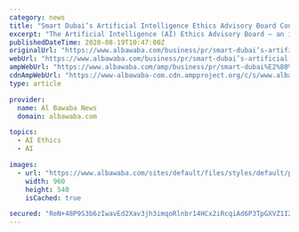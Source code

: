 ```yaml
---
category: news
title: "Smart Dubai’s Artificial Intelligence Ethics Advisory Board Convenes for Its 2nd Meeting for 2020, Explores Next Steps"
excerpt: "The Artificial Intelligence (AI) Ethics Advisory Board – an initiative by the Smart Dubai – has convened for its second meeting for 2020 on Thursday, Au"
publishedDateTime: 2020-08-19T10:47:00Z
originalUrl: "https://www.albawaba.com/business/pr/smart-dubai’s-artificial-intelligence-ethics-advisory-board-convenes-its-2nd-meeting"
webUrl: "https://www.albawaba.com/business/pr/smart-dubai’s-artificial-intelligence-ethics-advisory-board-convenes-its-2nd-meeting"
ampWebUrl: "https://www.albawaba.com/amp/business/pr/smart-dubai%E2%80%99s-artificial-intelligence-ethics-advisory-board-convenes-its-2nd-meeting"
cdnAmpWebUrl: "https://www-albawaba-com.cdn.ampproject.org/c/s/www.albawaba.com/amp/business/pr/smart-dubai%E2%80%99s-artificial-intelligence-ethics-advisory-board-convenes-its-2nd-meeting"
type: article

provider:
  name: Al Bawaba News
  domain: albawaba.com

topics:
  - AI Ethics
  - AI

images:
  - url: "https://www.albawaba.com/sites/default/files/styles/default/public/2020-08/Photo.jpg?itok=H6R3M0O6"
    width: 960
    height: 540
    isCached: true

secured: "ReN+48P9S3b6zIwavEd2Xav3jh3imqoRlnbr14HCx2iRcqiAd6P3TpGXVZ1I24NltQueLbTmU2f0QpP110mEdMrkJ1rnl9Hb4RjPhyVvt3YOeyTi5vvrXbcm9MLOCBEnipK5z+gRgen2IdyrDClG6s3NIDmDwPTgZkGLS6aGV6VFsRJU8BbLFA0fqa1Bcrr98iMT4v2ch7/Oh2rRBOcyyFzQEOAWkJdHe49o8/nMmkDRJJADWNZuKFCrTvT9OVDtgyaAcKONK6Dhtb11W0v9Pky6EjuysJ7scUf93SCVPVI1OPBDIiHqCHuJL+PFN8x2HMNkjkiJ4WGpWuqRDUopxJDNe0baHf3jUy786/3JyuU=;xe5wUg2i4PsFkYZ0/B0cXA=="
---
```


